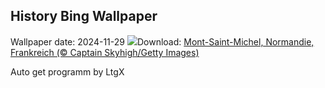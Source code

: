 ## History Bing Wallpaper
Wallpaper date: 2024-11-29
![](https://www.bing.com/th?id=OHR.MtStMichel_DE-DE3578803710_UHD.jpg&w=1000)Download: [Mont-Saint-Michel, Normandie, Frankreich (© Captain Skyhigh/Getty Images)](https://www.bing.com/th?id=OHR.MtStMichel_DE-DE3578803710_UHD.jpg)

Auto get programm by LtgX
